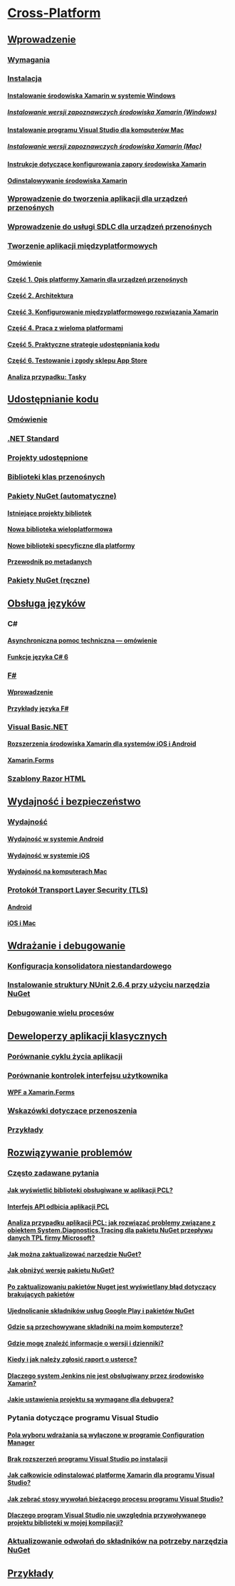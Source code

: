 # [Cross-Platform](index.yml)
## [Wprowadzenie](get-started/index.md)
### [Wymagania](get-started/requirements.md)
### [Instalacja](get-started/installation/index.md)
#### [Instalowanie środowiska Xamarin w systemie Windows](get-started/installation/windows.md)
##### [Instalowanie wersji zapoznawczych środowiska Xamarin (Windows)](get-started/installation/windows-preview.md)
#### [Instalowanie programu Visual Studio dla komputerów Mac](/visualstudio/mac/installation/)
##### [Instalowanie wersji zapoznawczych środowiska Xamarin (Mac)](/visualstudio/mac/update/)
#### [Instrukcje dotyczące konfigurowania zapory środowiska Xamarin](get-started/installation/firewall.md)
#### [Odinstalowywanie środowiska Xamarin](get-started/installation/uninstalling-xamarin.md)
### [Wprowadzenie do tworzenia aplikacji dla urządzeń przenośnych](get-started/introduction-to-mobile-development.md)
### [Wprowadzenie do usługi SDLC dla urządzeń przenośnych](get-started/introduction-to-mobile-sdlc.md)

### [Tworzenie aplikacji międzyplatformowych](app-fundamentals/building-cross-platform-applications/index.md)
#### [Omówienie](app-fundamentals/building-cross-platform-applications/overview.md)
#### [Część 1. Opis platformy Xamarin dla urządzeń przenośnych](app-fundamentals/building-cross-platform-applications/understanding-the-xamarin-mobile-platform.md)
#### [Część 2. Architektura](app-fundamentals/building-cross-platform-applications/architecture.md)
#### [Część 3. Konfigurowanie międzyplatformowego rozwiązania Xamarin](app-fundamentals/building-cross-platform-applications/setting-up-a-xamarin-cross-platform-solution.md)
#### [Część 4. Praca z wieloma platformami](app-fundamentals/building-cross-platform-applications/platform-divergence-abstraction-divergent-implementation.md)
#### [Część 5. Praktyczne strategie udostępniania kodu](app-fundamentals/building-cross-platform-applications/practical-code-sharing-strategies.md)
#### [Część 6. Testowanie i zgody sklepu App Store](app-fundamentals/building-cross-platform-applications/testing-and-app-store-approvals.md)
#### [Analiza przypadku: Tasky](app-fundamentals/building-cross-platform-applications/case-study-tasky.md)

## [Udostępnianie kodu](app-fundamentals/index.md)
### [Omówienie](app-fundamentals/code-sharing.md)
### [.NET Standard](app-fundamentals/net-standard.md)
### [Projekty udostępnione](app-fundamentals/shared-projects.md)
### [Biblioteki klas przenośnych](app-fundamentals/pcl.md)
### [Pakiety NuGet (automatyczne)](app-fundamentals/nuget-multiplatform-libraries/index.md)
#### [Istniejące projekty bibliotek](app-fundamentals/nuget-multiplatform-libraries/existing-library.md)
#### [Nowa biblioteka wieloplatformowa](app-fundamentals/nuget-multiplatform-libraries/single-codebase.md)
#### [Nowe biblioteki specyficzne dla platformy](app-fundamentals/nuget-multiplatform-libraries/platform-specific.md)
#### [Przewodnik po metadanych](app-fundamentals/nuget-multiplatform-libraries/metadata.md)
### [Pakiety NuGet (ręczne)](app-fundamentals/nuget-manual.md)

## [Obsługa języków](platform/index.md)

### C#
#### [Asynchroniczna pomoc techniczna — omówienie](platform/async.md)
#### [Funkcje języka C# 6](platform/csharp-six.md)
### [F#](platform/fsharp/index.md)
#### [Wprowadzenie](platform/fsharp/overview.md)
#### [Przykłady języka F#](platform/fsharp/samples.md)
### [Visual Basic.NET](platform/visual-basic/index.md)
#### [Rozszerzenia środowiska Xamarin dla systemów iOS i Android](platform/visual-basic/native-apps.md)
#### [Xamarin.Forms](platform/visual-basic/xamarin-forms.md)
### [Szablony Razor HTML](platform/razor-html-templates/index.md)

## [Wydajność i bezpieczeństwo](deploy-test/performance.md)
### [Wydajność](deploy-test/memory-perf-best-practices.md)
#### [Wydajność w systemie Android](~/android/deploy-test/performance.md?context=xamarin/cross-platform)
#### [Wydajność w systemie iOS](~/ios/deploy-test/performance.md?context=xamarin/cross-platform)
#### [Wydajność na komputerach Mac](~/mac/deploy-test/performance.md?context=xamarin/cross-platform)
### [Protokół Transport Layer Security (TLS)](app-fundamentals/transport-layer-security.md)
#### [Android](~/android/app-fundamentals/http-stack.md?context=xamarin/cross-platform)
#### [iOS i Mac](~/cross-platform/macios/http-stack.md?context=xamarin/cross-platform)
## [Wdrażanie i debugowanie](deploy-test/index.md)
### [Konfiguracja konsolidatora niestandardowego](deploy-test/linker.md)
### [Instalowanie struktury NUnit 2.6.4 przy użyciu narzędzia NuGet](deploy-test/installing-nunit-using-nuget.md)
### [Debugowanie wielu procesów](deploy-test/multi-process-debugging.md)

## [Deweloperzy aplikacji klasycznych](desktop/index.md)
### [Porównanie cyklu życia aplikacji](desktop/lifecycle.md)
### [Porównanie kontrolek interfejsu użytkownika](desktop/controls/index.md)
#### [WPF a Xamarin.Forms](desktop/controls/wpf.md)
### [Wskazówki dotyczące przenoszenia](desktop/porting.md)
### [Przykłady](desktop/samples.md)

## [Rozwiązywanie problemów](troubleshooting/index.md)
### [Często zadawane pytania](troubleshooting/questions/index.md)
#### [Jak wyświetlić biblioteki obsługiwane w aplikacji PCL?](troubleshooting/questions/pcl-support-libraries.md)
#### [Interfejs API odbicia aplikacji PCL](troubleshooting/questions/pcl-reflection.md)
#### [Analiza przypadku aplikacji PCL: jak rozwiązać problemy związane z obiektem System.Diagnostics.Tracing dla pakietu NuGet przepływu danych TPL firmy Microsoft?](troubleshooting/questions/pcl-case-study.md)
#### [Jak można zaktualizować narzędzie NuGet?](troubleshooting/questions/nuget-update.md)
#### [Jak obniżyć wersję pakietu NuGet?](troubleshooting/questions/nuget-package-downgrade.md)
#### [Po zaktualizowaniu pakietów Nuget jest wyświetlany błąd dotyczący brakujących pakietów](troubleshooting/questions/nuget-packages-missing.md)
#### [Ujednolicanie składników usług Google Play i pakietów NuGet](troubleshooting/questions/gps-components-nuget.md)
#### [Gdzie są przechowywane składniki na moim komputerze?](troubleshooting/questions/component-storage.md)
#### [Gdzie mogę znaleźć informacje o wersji i dzienniki?](troubleshooting/questions/version-logs.md)
#### [Kiedy i jak należy zgłosić raport o usterce?](troubleshooting/questions/howto-file-bug.md)
#### [Dlaczego system Jenkins nie jest obsługiwany przez środowisko Xamarin?](troubleshooting/questions/xamarin-jenkins.md)
#### [Jakie ustawienia projektu są wymagane dla debugera?](troubleshooting/questions/debugger-settings.md)

### Pytania dotyczące programu Visual Studio
#### [Pola wyboru wdrażania są wyłączone w programie Configuration Manager](troubleshooting/questions/deploy-checkboxes.md)
#### [Brak rozszerzeń programu Visual Studio po instalacji](troubleshooting/questions/missing-vs-extensions.md)
#### [Jak całkowicie odinstalować platformę Xamarin dla programu Visual Studio?](troubleshooting/questions/uninstall-xamarin-vs.md)
#### [Jak zebrać stosy wywołań bieżącego procesu programu Visual Studio?](troubleshooting/questions/vs-callstack.md)
#### [Dlaczego program Visual Studio nie uwzględnia przywoływanego projektu biblioteki w mojej kompilacji?](troubleshooting/questions/vs-config-manager.md)

### [Aktualizowanie odwołań do składników na potrzeby narzędzia NuGet](troubleshooting/component-nuget.md)
## [Przykłady](samples/index.yml)
